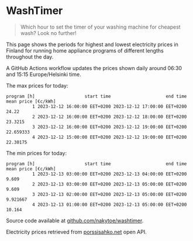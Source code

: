
# WashTimer

> Which hour to set the timer of your washing machine for cheapest wash? Look no further!

This page shows the periods for highest and lowest electricity prices in Finland 
for running home appliance programs of different lengths throughout the day. 

A GitHub Actions workflow updates the prices shown daily around 06:30 and 15:15 Europe/Helsinki time.

The max prices for today:

	program [h]                   start time                     end time mean price [€c/kWh]
	          1 2023-12-12 16:00:00 EET+0200 2023-12-12 17:00:00 EET+0200               24.22
	          2 2023-12-12 16:00:00 EET+0200 2023-12-12 18:00:00 EET+0200             23.3215
	          3 2023-12-12 16:00:00 EET+0200 2023-12-12 19:00:00 EET+0200           22.659333
	          4 2023-12-12 15:00:00 EET+0200 2023-12-12 19:00:00 EET+0200            22.30175

The min prices for today:

	program [h]                   start time                     end time mean price [€c/kWh]
	          1 2023-12-13 03:00:00 EET+0200 2023-12-13 04:00:00 EET+0200               9.609
	          2 2023-12-13 03:00:00 EET+0200 2023-12-13 05:00:00 EET+0200               9.609
	          3 2023-12-13 02:00:00 EET+0200 2023-12-13 05:00:00 EET+0200            9.921667
	          4 2023-12-13 01:00:00 EET+0200 2023-12-13 05:00:00 EET+0200              10.164


Source code available at [github.com/nakytoe/washtimer](https://github.com/nakytoe/washtimer).

Electricity prices retrieved from [porssisahko.net](https://porssisahko.net/api) open API.
